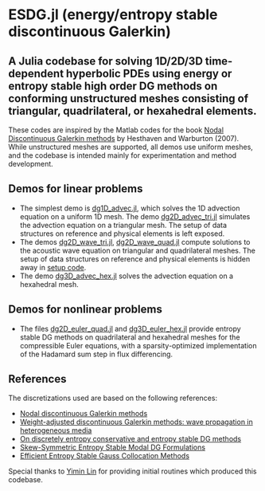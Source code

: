 # ESDG.jl (**e**nergy/**e**ntropy stable **d**iscontinuous **G**alerkin)
## A Julia codebase for solving 1D/2D/3D time-dependent hyperbolic PDEs using energy or entropy stable high order DG methods on conforming unstructured meshes consisting of triangular, quadrilateral, or hexahedral elements.

These codes are inspired by the Matlab codes for the book [Nodal Discontinuous Galerkin methods](https://link.springer.com/book/10.1007/978-0-387-72067-8) by Hesthaven and Warburton (2007).  While unstructured meshes are supported, all demos use uniform meshes, and the codebase is intended mainly for experimentation and method development.

## Demos for linear problems
- The simplest demo is [dg1D_advec.jl](https://github.com/jlchan/JuliaDG/blob/master/examples/dg1D_advec.jl), which solves the 1D advection equation on a uniform 1D mesh. The demo [dg2D_advec_tri.jl](https://github.com/jlchan/JuliaDG/blob/master/examples/dg2D_advec_tri.jl) simulates the advection equation on a triangular mesh. The setup of data structures on reference and physical elements is left exposed. 
- The demos [dg2D_wave_tri.jl](https://github.com/jlchan/JuliaDG/blob/master/examples/dg2D_wave_tri.jl), [dg2D_wave_quad.jl](https://github.com/jlchan/JuliaDG/blob/master/examples/dg2D_wave_quad.jl) compute solutions to the acoustic wave equation on triangular and quadrilateral meshes. The setup of data structures on reference and physical elements is hidden away in [setup code](https://github.com/jlchan/JuliaDG/blob/master/src/SetupDG.jl).
- The demo [dg3D_advec_hex.jl](https://github.com/jlchan/JuliaDG/blob/master/examples/dg3D_advec_hex.jl) solves the advection equation on a hexahedral mesh. 

## Demos for nonlinear problems
- The files [dg2D_euler_quad.jl](https://github.com/jlchan/JuliaDG/blob/master/examples/dg2D_euler_quad.jl) and [dg3D_euler_hex.jl](https://github.com/jlchan/JuliaDG/blob/master/examples/dg3D_euler_hex.jl) provide entropy stable DG methods on quadrilateral and hexahedral meshes for the compressible Euler equations, with a sparsity-optimized implementation of the Hadamard sum step in flux differencing.

## References
The discretizations used are based on the following references:
- [Nodal discontinuous Galerkin methods](https://link.springer.com/book/10.1007/978-0-387-72067-8)
- [Weight-adjusted discontinuous Galerkin methods: wave propagation in heterogeneous media](https://epubs.siam.org/doi/abs/10.1137/16M1089186?casa_token=j8893ak2KVEAAAAA:wVbmLtWx3ibL03oxn_97uRt7du2cSdf-6XlkHhczsVTmHI_6ndEgHm-fe3W-CmrWKuEf7CEo_i8)
- [On discretely entropy conservative and entropy stable DG methods](https://doi.org/10.1016/j.jcp.2018.02.033)
- [Skew-Symmetric Entropy Stable Modal DG Formulations](https://doi.org/10.1007/s10915-019-01026-w)
- [Efficient Entropy Stable Gauss Collocation Methods](https://doi.org/10.1137/18M1209234)

Special thanks to [Yimin Lin](https://github.com/yiminllin) for providing initial routines which produced this codebase.

<!-- - [On discretely entropy stable weight-adjusted DG methods: curvilinear meshes](https://doi.org/10.1016/j.jcp.2018.11.010)-->
<!-- using Pkg
Pkg.add("Revise")
Pkg.add("Plots")
Pkg.add("PyPlot")
Pkg.add("SpecialFunctions")
Pkg.add("Documenter")

?[Module/Function name] for documentation -->
